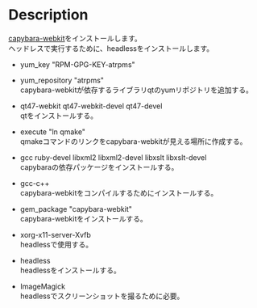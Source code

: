 Description
===========
[capybara-webkit](https://github.com/thoughtbot/capybara-webkit)をインストールします。  
ヘッドレスで実行するために、headlessをインストールします。

* yum_key "RPM-GPG-KEY-atrpms"
* yum_repository "atrpms"  
capybara-webkitが依存するライブラリqtのyumリポジトリを追加する。

* qt47-webkit qt47-webkit-devel qt47-devel  
qtをインストールする。

* execute "ln qmake"  
qmakeコマンドのリンクをcapybara-webkitが見える場所に作成する。

* gcc ruby-devel libxml2 libxml2-devel libxslt libxslt-devel   
capybaraの依存パッケージをインストールする。

* gcc-c++  
capybara-webkitをコンパイルするためにインストールする。

* gem_package "capybara-webkit"  
capybara-webkitをインストールする。

* xorg-x11-server-Xvfb  
headlessで使用する。

* headless  
headlessをインストールする。

* ImageMagick  
headlessでスクリーンショットを撮るために必要。
